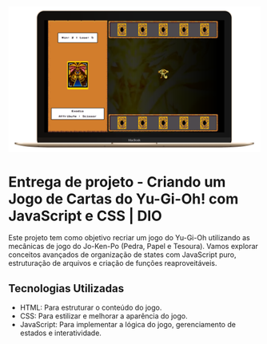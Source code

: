 ![Imagem do projeto](./src/assets/img/projeto.png)

# Entrega de projeto - Criando um Jogo de Cartas do Yu-Gi-Oh! com JavaScript e CSS | DIO

Este projeto tem como objetivo recriar um jogo do Yu-Gi-Oh utilizando as mecânicas de jogo do Jo-Ken-Po (Pedra, Papel e Tesoura). Vamos explorar conceitos avançados de organização de states com JavaScript puro, estruturação de arquivos e criação de funções reaproveitáveis.

## Tecnologias Utilizadas

- HTML: Para estruturar o conteúdo do jogo.
- CSS: Para estilizar e melhorar a aparência do jogo.
- JavaScript: Para implementar a lógica do jogo, gerenciamento de estados e interatividade.

